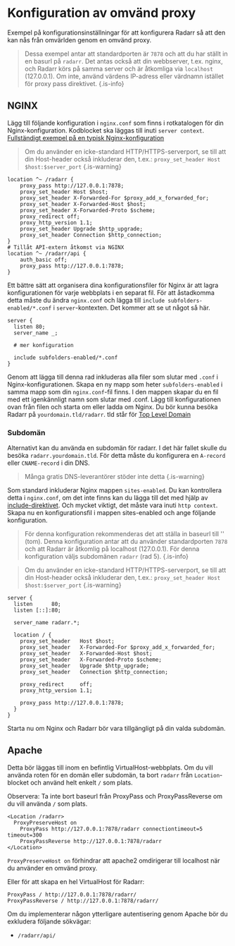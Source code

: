 # Konfiguration av omvänd proxy

Exempel på konfigurationsinställningar för att konfigurera Radarr så att den kan nås från omvärlden genom en omvänd proxy.

> Dessa exempel antar att standardporten är `7878` och att du har ställt in en basurl på `radarr`. Det antas också att din webbserver, t.ex. nginx, och Radarr körs på samma server och är åtkomliga via `localhost` (127.0.0.1). Om inte, använd värdens IP-adress eller värdnamn istället för proxy pass direktivet.
{.is-info}

## NGINX

Lägg till följande konfiguration i `nginx.conf` som finns i rotkatalogen för din Nginx-konfiguration. Kodblocket ska läggas till inuti `server context`. [Fullständigt exempel på en typisk Nginx-konfiguration](https://www.nginx.com/resources/wiki/start/topics/examples/full/)

> Om du använder en icke-standard HTTP/HTTPS-serverport, se till att din Host-header också inkluderar den, t.ex.: `proxy_set_header Host $host:$server_port` {.is-warning}

```nginx
location ^~ /radarr {
    proxy_pass http://127.0.0.1:7878;
    proxy_set_header Host $host;
    proxy_set_header X-Forwarded-For $proxy_add_x_forwarded_for;
    proxy_set_header X-Forwarded-Host $host;
    proxy_set_header X-Forwarded-Proto $scheme;
    proxy_redirect off;
    proxy_http_version 1.1;
    proxy_set_header Upgrade $http_upgrade;
    proxy_set_header Connection $http_connection;
}
# Tillåt API-extern åtkomst via NGINX
location ^~ /radarr/api {
    auth_basic off;
    proxy_pass http://127.0.0.1:7878;
}
```

Ett bättre sätt att organisera dina konfigurationsfiler för Nginx är att lagra konfigurationen för varje webbplats i en separat fil.
För att åstadkomma detta måste du ändra `nginx.conf` och lägga till `include subfolders-enabled/*.conf` i `server`-kontexten. Det kommer att se ut något så här.

```nginx
server {
  listen 80;
  server_name _;
  
  # mer konfiguration
  
  include subfolders-enabled/*.conf
}
```

Genom att lägga till denna rad inkluderas alla filer som slutar med `.conf` i Nginx-konfigurationen. Skapa en ny mapp som heter `subfolders-enabled` i samma mapp som din `nginx.conf`-fil finns. I den mappen skapar du en fil med ett igenkännligt namn som slutar med .conf. Lägg till konfigurationen ovan från filen och starta om eller ladda om Nginx. Du bör kunna besöka Radarr på `yourdomain.tld/radarr`. tld står för [Top Level Domain](https://en.wikipedia.org/wiki/List_of_Internet_top-level_domains)

### Subdomän

Alternativt kan du använda en subdomän för radarr. I det här fallet skulle du besöka `radarr.yourdomain.tld`. För detta måste du konfigurera en `A-record` eller `CNAME-record` i din DNS.
> Många gratis DNS-leverantörer stöder inte detta {.is-warning}

Som standard inkluderar Nginx mappen `sites-enabled`. Du kan kontrollera detta i `nginx.conf`, om det inte finns kan du lägga till det med hjälp av [include-direktivet](http://nginx.org/en/docs/ngx_core_module.html#include). Och mycket viktigt, det måste vara inuti `http context`. Skapa nu en konfigurationsfil i mappen sites-enabled och ange följande konfiguration.

> För denna konfiguration rekommenderas det att ställa in baseurl till '' (tom). Denna konfiguration antar att du använder standardporten `7878` och att Radarr är åtkomlig på localhost (127.0.0.1). För denna konfiguration väljs subdomänen `radarr` (rad 5). {.is-info}

> Om du använder en icke-standard HTTP/HTTPS-serverport, se till att din Host-header också inkluderar den, t.ex.: `proxy_set_header Host $host:$server_port` {.is-warning}

```nginx
server {
  listen      80;
  listen [::]:80;

  server_name radarr.*;

  location / {
    proxy_set_header   Host $host;
    proxy_set_header   X-Forwarded-For $proxy_add_x_forwarded_for;
    proxy_set_header   X-Forwarded-Host $host;
    proxy_set_header   X-Forwarded-Proto $scheme;
    proxy_set_header   Upgrade $http_upgrade;
    proxy_set_header   Connection $http_connection;

    proxy_redirect     off;
    proxy_http_version 1.1;
    
    proxy_pass http://127.0.0.1:7878;
  }
}
```

Starta nu om Nginx och Radarr bör vara tillgängligt på din valda subdomän.

## Apache

Detta bör läggas till inom en befintlig VirtualHost-webbplats. Om du vill använda roten för en domän eller subdomän, ta bort `radarr` från `Location`-blocket och använd helt enkelt `/` som plats.

Observera: Ta inte bort baseurl från ProxyPass och ProxyPassReverse om du vill använda `/` som plats.

```none
<Location /radarr>
  ProxyPreserveHost on
    ProxyPass http://127.0.0.1:7878/radarr connectiontimeout=5 timeout=300
    ProxyPassReverse http://127.0.0.1:7878/radarr
</Location>
```

`ProxyPreserveHost on` förhindrar att apache2 omdirigerar till localhost när du använder en omvänd proxy.

Eller för att skapa en hel VirtualHost för Radarr:

```none
ProxyPass / http://127.0.0.1:7878/radarr/
ProxyPassReverse / http://127.0.0.1:7878/radarr/
```

Om du implementerar någon ytterligare autentisering genom Apache bör du exkludera följande sökvägar:

- `/radarr/api/`
